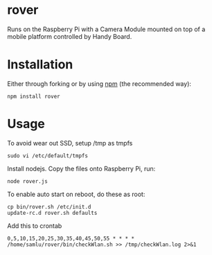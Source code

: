 rover
=====

Runs on the Raspberry Pi with a Camera Module mounted on top of a mobile platform controlled by Handy Board.

# Installation

Either through forking or by using [npm](http://npmjs.org) (the recommended way):

    npm install rover

# Usage

To avoid wear out SSD, setup /tmp as tmpfs

    sudo vi /etc/default/tmpfs

Install nodejs. Copy the files onto Raspberry Pi, run:

    node rover.js
    
To enable auto start on reboot, do these as root:

    cp bin/rover.sh /etc/init.d
    update-rc.d rover.sh defaults

Add this to crontab

    0,5,10,15,20,25,30,35,40,45,50,55 * * * * /home/samlu/rover/bin/checkWlan.sh >> /tmp/checkWlan.log 2>&1
